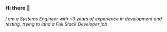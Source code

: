 ### Hi there 👋

*I am a Systems Engineer with ~3 years of experience in development and testing, trying to land a Full Stack Developer job*
